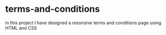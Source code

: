 # terms-and-conditions
in this project I have designed a resonsive terms and conditions page using HTML and CSS
